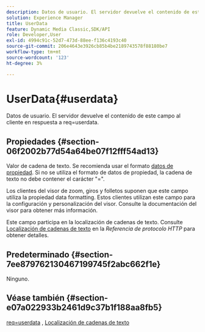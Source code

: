 ```yaml
---
description: Datos de usuario. El servidor devuelve el contenido de este campo al cliente en respuesta a req=userdata.
solution: Experience Manager
title: UserData
feature: Dynamic Media Classic,SDK/API
role: Developer,User
exl-id: 4994c91c-52d7-473d-88ee-f136c4193c40
source-git-commit: 206e4643e3926cb85b4be2189743578f88180be7
workflow-type: tm+mt
source-wordcount: '123'
ht-degree: 3%

---
```


# UserData{#userdata}

Datos de usuario. El servidor devuelve el contenido de este campo al cliente en respuesta a req=userdata.

## Propiedades {#section-06f2002b77d54a64be07f12fff54ad13}

Valor de cadena de texto. Se recomienda usar el formato [datos de propiedad](/help/aem-is-ir-api/is-api/image-catalog/image-serving-api-ref/c-image-catalog-reference/c-overview/c-common-data-types/r-property-data.md). Si no se utiliza el formato de datos de propiedad, la cadena de texto no debe contener el carácter &quot;=&quot;.

Los clientes del visor de zoom, giros y folletos suponen que este campo utiliza la propiedad data formatting. Estos clientes utilizan este campo para la configuración y personalización del visor. Consulte la documentación del visor para obtener más información.

Este campo participa en la localización de cadenas de texto. Consulte [Localización de cadenas de texto](/help/aem-is-ir-api/is-api/http-ref/image-serving-api-ref/c-http-protocol-reference/c-syntax-and-features/r-text-string-localization.md) en la *Referencia de protocolo HTTP* para obtener detalles.

## Predeterminado {#section-7ee879762130467199745f2abc662f1e}

Ninguno.

## Véase también {#section-e07a022933b2461d9c37b1f188aa8fb5}

[req=userdata](/help/aem-is-ir-api/is-api/http-ref/image-serving-api-ref/c-http-protocol-reference/c-command-reference/r-req/r-req.md) , [Localización de cadenas de texto](/help/aem-is-ir-api/is-api/http-ref/image-serving-api-ref/c-http-protocol-reference/c-syntax-and-features/r-text-string-localization.md)
